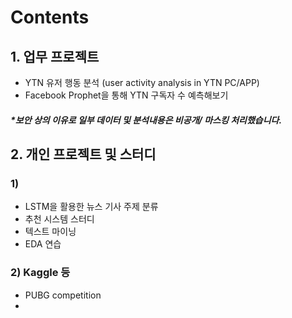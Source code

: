 # Contents
## 1. 업무 프로젝트
* YTN 유저 행동 분석 (user activity analysis in YTN PC/APP)
* Facebook Prophet을 통해 YTN 구독자 수 예측해보기

##### *보안 상의 이유로 일부 데이터 및 분석내용은 비공개/ 마스킹 처리했습니다.
     

## 2. 개인 프로젝트 및 스터디
### 1)
* LSTM을 활용한 뉴스 기사 주제 분류
* 추천 시스템 스터디
* 텍스트 마이닝
* EDA 연습

 ### 2) Kaggle 등
 * PUBG competition
 * 
